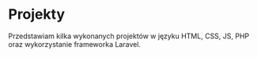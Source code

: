 # Projekty

Przedstawiam kilka wykonanych projektów w języku HTML, CSS, JS, PHP oraz wykorzystanie frameworka Laravel.
